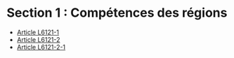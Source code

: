 # Section 1 :  Compétences des régions

* [Article L6121-1](./LEGIARTI000028698806.md)
* [Article L6121-2](./LEGIARTI000028698784.md)
* [Article L6121-2-1](./LEGIARTI000028688169.md)
